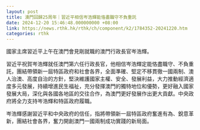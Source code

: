 ```yaml
---
layout: post
title: 澳門回歸25周年｜習近平相信岑浩輝能恪盡職守不負重託
date: 2024-12-20 15:46:48.000000000 +08:00
link: https://news.rthk.hk/rthk/ch/component/k2/1784352-20241220.htm
categories: rthk
---
```


國家主席習近平上午在澳門會見剛就職的澳門行政長官岑浩輝。

習近平祝賀岑浩輝就任澳門第六任行政長官，他相信岑浩輝定能恪盡職守、不負重託，團結帶領新一屆特區政府和社會各界，全面準確、堅定不移貫徹一國兩制、澳人治澳、高度自治的方針，堅決維護國家主權、安全、發展利益，大力推動經濟適度多元發展，持續增進民生福祉，充分發揮澳門的獨特地位和優勢，更好融入國家發展大局，深化與各國各地區的交往合作，為澳門更好發展作出更大貢獻。中央政府將全力支持岑浩輝和特區政府履職。

岑浩輝感謝習近平和中央政府的信任，指將帶領新一屆特區政府奮進有為、銳意革新，團結社會各界，奮力開創澳門一國兩制成功實踐的新局面。
